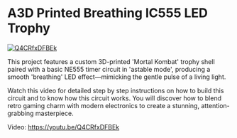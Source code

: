 # A3D Printed Breathing IC555 LED Trophy
[![Q4CRfxDFBEk](https://i.imgur.com/1dl7ch0.png)](https://www.youtube.com/watch?v=Q4CRfxDFBEk)

This project features a custom 3D-printed 'Mortal Kombat' trophy shell paired with a basic NE555 timer circuit in 'astable mode', producing a smooth 'breathing' LED effect—mimicking the gentle pulse of a living light.

Watch this video for detailed step by step instructions on how to build this circuit and to know how this circuit works. You will discover how to blend retro gaming charm with modern electronics to create a stunning, attention-grabbing masterpiece.

Video: https://youtu.be/Q4CRfxDFBEk
